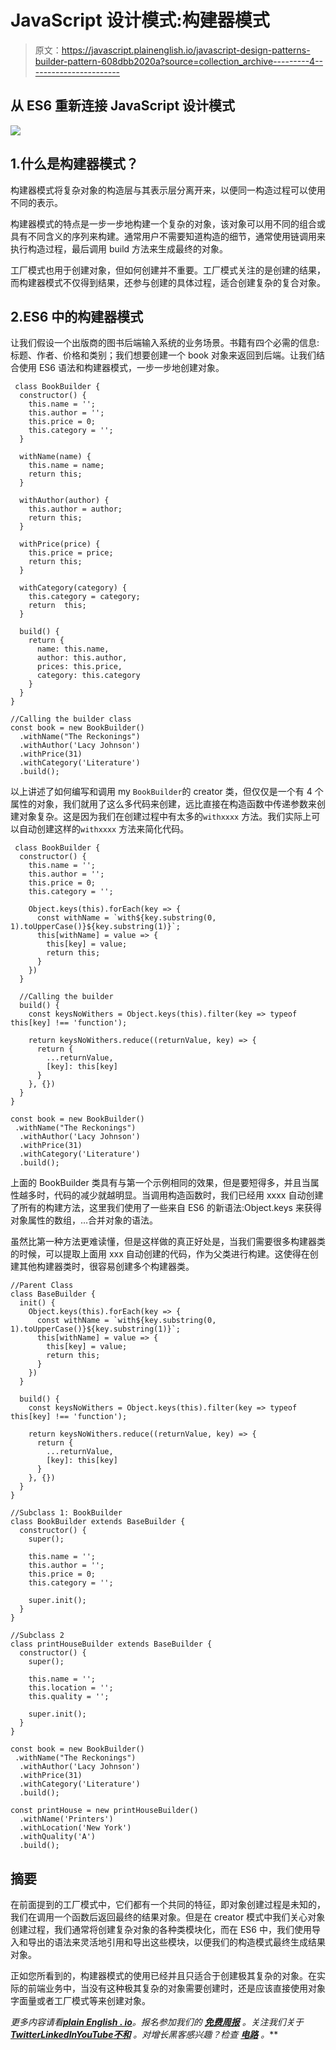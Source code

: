 # JavaScript 设计模式:构建器模式

> 原文：<https://javascript.plainenglish.io/javascript-design-patterns-builder-pattern-608dbb2020a?source=collection_archive---------4----------------------->

## 从 ES6 重新连接 JavaScript 设计模式

![](img/146fae02395cebb612b2a9f113939b0f.png)

## 1.什么是构建器模式？

构建器模式将复杂对象的构造层与其表示层分离开来，以便同一构造过程可以使用不同的表示。

构建器模式的特点是一步一步地构建一个复杂的对象，该对象可以用不同的组合或具有不同含义的序列来构建。通常用户不需要知道构造的细节，通常使用链调用来执行构造过程，最后调用 build 方法来生成最终的对象。

工厂模式也用于创建对象，但如何创建并不重要。工厂模式关注的是创建的结果，而构建器模式不仅得到结果，还参与创建的具体过程，适合创建复杂的复合对象。

## 2.ES6 中的构建器模式

让我们假设一个出版商的图书后端输入系统的业务场景。书籍有四个必需的信息:标题、作者、价格和类别；我们想要创建一个 book 对象来返回到后端。让我们结合使用 ES6 语法和构建器模式，一步一步地创建对象。

```
 class BookBuilder {
  constructor() {
    this.name = '';
    this.author = '';
    this.price = 0;
    this.category = '';
  }

  withName(name) {
    this.name = name;
    return this;
  }

  withAuthor(author) {
    this.author = author;
    return this;
  }

  withPrice(price) {
    this.price = price;
    return this;
  }

  withCategory(category) {
    this.category = category;
    return  this;
  }

  build() {
    return {
      name: this.name,
      author: this.author,
      prices: this.price,
      category: this.category
    }
  }
}

//Calling the builder class
const book = new BookBuilder()
  .withName("The Reckonings")
  .withAuthor('Lacy Johnson')
  .withPrice(31)
  .withCategory('Literature')
  .build();
```

以上讲述了如何编写和调用 my `BookBuilder`的 creator 类，但仅仅是一个有 4 个属性的对象，我们就用了这么多代码来创建，远比直接在构造函数中传递参数来创建对象复杂。这是因为我们在创建过程中有太多的`withxxxx` 方法。我们实际上可以自动创建这样的`withxxxx` 方法来简化代码。

```
 class BookBuilder {
  constructor() {
    this.name = '';
    this.author = '';
    this.price = 0;
    this.category = '';

    Object.keys(this).forEach(key => {
      const withName = `with${key.substring(0, 1).toUpperCase()}${key.substring(1)}`;
      this[withName] = value => {
        this[key] = value;
        return this;
      }
    })
  }

  //Calling the builder
  build() {
    const keysNoWithers = Object.keys(this).filter(key => typeof this[key] !== 'function');

    return keysNoWithers.reduce((returnValue, key) => {
      return {
        ...returnValue,
        [key]: this[key]
      }
    }, {})
  }
}

const book = new BookBuilder()
 .withName("The Reckonings")
  .withAuthor('Lacy Johnson')
  .withPrice(31)
  .withCategory('Literature')
  .build();
```

上面的 BookBuilder 类具有与第一个示例相同的效果，但是要短得多，并且当属性越多时，代码的减少就越明显。当调用构造函数时，我们已经用 xxxx 自动创建了所有的构建方法，这里我们使用了一些来自 ES6 的新语法:Object.keys 来获得对象属性的数组，…合并对象的语法。

虽然比第一种方法更难读懂，但是这样做的真正好处是，当我们需要很多构建器类的时候，可以提取上面用 xxx 自动创建的代码，作为父类进行构建。这使得在创建其他构建器类时，很容易创建多个构建器类。

```
//Parent Class
class BaseBuilder {
  init() {
    Object.keys(this).forEach(key => {
      const withName = `with${key.substring(0, 1).toUpperCase()}${key.substring(1)}`;
      this[withName] = value => {
        this[key] = value;
        return this;
      }
    })
  }

  build() {
    const keysNoWithers = Object.keys(this).filter(key => typeof this[key] !== 'function');

    return keysNoWithers.reduce((returnValue, key) => {
      return {
        ...returnValue,
        [key]: this[key]
      }
    }, {})
  }
}

//Subclass 1: BookBuilder
class BookBuilder extends BaseBuilder {
  constructor() {
    super();

    this.name = '';
    this.author = '';
    this.price = 0;
    this.category = '';

    super.init();
  }
}

//Subclass 2
class printHouseBuilder extends BaseBuilder {
  constructor() {
    super();

    this.name = '';
    this.location = '';
    this.quality = '';

    super.init();
  }
}

const book = new BookBuilder()
 .withName("The Reckonings")
  .withAuthor('Lacy Johnson')
  .withPrice(31)
  .withCategory('Literature')
  .build();

const printHouse = new printHouseBuilder()
  .withName('Printers')
  .withLocation('New York')
  .withQuality('A')
  .build();
```

## 摘要

在前面提到的工厂模式中，它们都有一个共同的特征，即对象创建过程是未知的，我们在调用一个函数后返回最终的结果对象。但是在 creator 模式中我们关心对象创建过程，我们通常将创建复杂对象的各种类模块化，而在 ES6 中，我们使用导入和导出的语法来灵活地引用和导出这些模块，以便我们的构造模式最终生成结果对象。

正如您所看到的，构建器模式的使用已经并且只适合于创建极其复杂的对象。在实际的前端业务中，当没有这种极其复杂的对象需要创建时，还是应该直接使用对象字面量或者工厂模式等来创建对象。

*更多内容请看*[***plain English . io***](https://plainenglish.io/)*。报名参加我们的* [***免费周报***](http://newsletter.plainenglish.io/) *。关注我们关于*[***Twitter***](https://twitter.com/inPlainEngHQ)[***LinkedIn***](https://www.linkedin.com/company/inplainenglish/)*[***YouTube***](https://www.youtube.com/channel/UCtipWUghju290NWcn8jhyAw)*[***不和***](https://discord.gg/GtDtUAvyhW) *。对增长黑客感兴趣？检查* [***电路***](https://circuit.ooo/) *。***